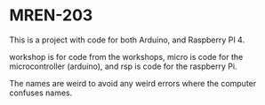 # MREN-203

This is a project with code for both Arduino, and Raspberry PI 4.

workshop is for code from the workshops, micro is code for the microcontroller (arduino), and rsp is code for the raspberry Pi. 

The names are weird to avoid any weird errors where the computer confuses names. 
